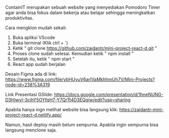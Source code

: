 ContainIT merupakan sebuah website yang menyediakan Pomodoro Timer agar anda bisa fokus dalam bekerja atau belajar sehingga meningkatkan produktivitas.

Cara mengklon mudah sekali:
1. Buka apliksi VScode
2. Buka terminal (Klik ctrl + `)
3. Ketik " git clone https://github.com/zaidantr/mini-project-react-d.git "
4. Proses clone sudah selesai. Kemudian ketik " npm install "
5. Setelah itu, ketik " npm start "
6. React app sudah berjalan

Desain Figma ada di link: https://www.figma.com/file/ybHUyuV6arIVaMkhhmUh7V/Mini-Projects?node-id=238%3A319

Link Presentasi GSlide: 
https://docs.google.com/presentation/d/1hneNUNG-D3HjwvI-3cjhY5OYfqH7-Y7QrTt4D3EQgiw/edit?usp=sharing

Apabila hanya ingn melihat website bisa langsung klik:
https://zaidantr-mini-project-react-d.netlify.app/

Namun, hasil deploy masih belum sempurna. Apabila ingin sempurna bisa langsung menclone saja.

